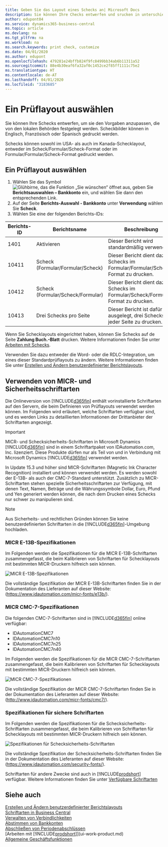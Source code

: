 ```yaml
---
title: Geben Sie das Layout eines Schecks an| Microsoft Docs
description: Sie können Ihre Checks entwerfen und srucken in unterschiedliche Formaten, um Standardwerten zu entsprechen.
author: edupont04
ms.service: dynamics365-business-central
ms.topic: article
ms.devlang: na
ms.tgt_pltfrm: na
ms.workload: na
ms.search.keywords: print check, customize
ms.date: 04/01/2020
ms.author: edupont
ms.openlocfilehash: 479281e24bffb824f9fc8499bb34ab6b11311a52
ms.sourcegitcommit: 88e4b30eaf6fa32af0c1452ce2f85ff1111c75e2
ms.translationtype: HT
ms.contentlocale: de-AT
ms.lasthandoff: 04/01/2020
ms.locfileid: "3183685"
---
```

# <a name="select-a-check-layout"></a>Ein Prüflayout auswählen
Sie können Ihre Schecks entwerfen, um sie den Vorgaben anzupassen, die von den lokalen Behörden festgelegt werden. Scheckbilder können in Englisch, Französisch oder Spanisch gedruckt werden.

Schecks können sowohl im USA- als auch im Kanada-Schecklayout, entweder im Scheck/Formular/Scheck-Format oder im Formular/Formular/Scheck-Format gedruckt werden.

## <a name="to-select-a-check-layout"></a>Ein Prüflayout auswählen
1. Wählen Sie das Symbol ![Glühbirne, das die Funktion „Sie wünschen“ öffnet](media/ui-search/search_small.png "Tell Me-Funktion") aus, geben Sie **Berichtsauswahlen – Bankkonto** ein, und wählen Sie dann den entsprechenden Link.
2. Auf der Seite **Berichts-Auswahl - Bankkonto** unter **Verwendung** wählen Sie **Scheck**.
3. Wählen Sie eine der folgenden Berichts-IDs:

| Berichts-ID | Berichtsname | Beschreibung |
| --- | --- | --- |
| 1401 |Aktivieren |Dieser Bericht wird standardmäßig verwendet. |
| 10411 |Scheck (Formular/Formular/Scheck) |Dieser Bericht dient dazu, Schecks im Formular/Formular/Scheck-Format zu drucken. |
| 10412 |Scheck (Formular/Scheck/Formular) |Dieser Bericht dient dazu, Schecks im Formular/Scheck/Formular-Format zu drucken. |
| 10413 |Drei Schecks pro Seite |Dieser Bericht ist dafür ausgelegt, drei Schecks auf jeder Seite zu drucken. |

Wenn Sie Schecklayouts eingerichtet haben, können Sie Schecks auf de Seite **Zahlung Buch.-Blatt** drucken. Weitere Informationen finden Sie unter [Arbeiten mit Schecks](payables-how-work-checks.md).

Verwenden Sie dazu entweder die Word- oder die RDLC-Integration, um eines dieser Standardprüflayouts zu ändern. Weitere Informationen finden Sie unter [Erstellen und Ändern benutzerdefinierter Berichtslayouts](ui-how-create-custom-report-layout.md).

## <a name="using-micr-and-security-fonts"></a>Verwenden von MICR- und Sicherheitsschriftarten
Die Onlineversion von [!INCLUDE[d365fin](includes/d365fin_md.md)] enthält vorinstallierte Schriftarten auf den Servern, die beim Definieren von Prüflayouts verwendet werden können. Im Folgenden wird erläutert, welche Schriftarten verfügbar sind, und es werden Links zu detaillierten Informationen der Drittanbieter der Schriftarten angezeigt.

> [!Important]
> MICR- und Schecksicherheits-Schriftarten in Microsoft Dynamics [!INCLUDE[d365fin](includes/d365fin_md.md)] sind in einem Schriftartpaket von IDAutomation.com, Inc. lizenziert. Diese Produkte dürfen nur als Teil von und in Verbindung mit Microsoft Dynamics [!INCLUDE[d365fin](includes/d365fin_md.md)] verwendet werden.

In Update 15.3 und höher sind MICR-Schriftarten (Magnetic Ink Character Recognition) installiert und können verwendet werden. Es werden sowohl der E-13B- als auch der CMC-7-Standard unterstützt. Zusätzlich zu MICR-Schriftarten stehen spezielle Sicherheitsschriftarten zur Verfügung, mit denen Text, Namen, Beträge und die Währungssymbole Dollar, Euro, Pfund und Yen generiert werden können, die nach dem Drucken eines Schecks nur schwer zu manipulieren sind.

> [!NOTE]
> Aus Sicherheits- und rechtlichen Gründen können Sie keine benutzerdefinierten Schriftarten in die [!INCLUDE[d365fin](includes/d365fin_md.md)]-Umgebung hochladen.

### <a name="micr-e-13b-specifications"></a>MICR E-13B-Spezifikationen
Im Folgenden werden die Spezifikationen für die MICR E-13B-Schriftarten zusammengefasst, die beim Kalibrieren von Schriftarten für Schecklayouts mit bestimmten MICR-Druckern hilfreich sein können.

![MICR E-13B-Spezifikationen](media/font_MICR_E-13B_Specifications.png "MICR E-13B-Spezifikationen")

Die vollständige Spezifikation der MICR E-13B-Schriftarten finden Sie in der Dokumentation des Lieferanten auf dieser Website: (https://www.idautomation.com/micr-fonts/e13b/).

### <a name="micr-cmc-7-specifications"></a>MICR CMC-7-Spezifikationen
Die folgenden CMC-7-Schriftarten sind in [!INCLUDE[d365fin](includes/d365fin_md.md)] online verfügbar:

- IDAutomationCMC7
- IDAutomationCMC7n10
- IDAutomationCMC7n25
-   IDAutomationCMC7n40

Im Folgenden werden die Spezifikationen für die MICR CMC-7-Schriftarten zusammengefasst, die beim Kalibrieren von Schriftarten für Schecklayouts mit bestimmten MICR-Druckern hilfreich sein können.

![MICR CMC-7-Spezifikationen](media/font_MICR_CMC-7_Specifications.png "MICR CMC-7-Spezifikationen")

Die vollständige Spezifikation der MICR CMC-7-Schriftarten finden Sie in der Dokumentation des Lieferanten auf dieser Website: (http://www.idautomation.com/micr-fonts/cmc7/).

### <a name="secure-font-specifications"></a>Spezifikationen für sichere Schriftarten
Im Folgenden werden die Spezifikationen für die Schecksicherheits-Schriftarten zusammengefasst, die beim Kalibrieren von Schriftarten für Schecklayouts mit bestimmten MICR-Druckern hilfreich sein können.

![Spezifikationen für Schecksicherheits-Schriftarten](media/font_check-security-font_Specifications.png "Spezifikationen für Schecksicherheits-Schriftarten")

Die vollständige Spezifikation der Schecksicherheits-Schriftarten finden Sie in der Dokumentation des Lieferanten auf dieser Website: (https://www.idautomation.com/security-fonts/).

Schriftarten für andere Zwecke sind auch in [!INCLUDE[prodshort](includes/prodshort.md)] verfügbar. Weitere Informationen finden Sie unter [Verfügbare Schriftarten](ui-fonts.md)

## <a name="see-also"></a>Siehe auch
[Erstellen und Ändern benutzerdefinierter Berichtslayouts](ui-how-create-custom-report-layout.md)  
[Schriftarten in Business Central](ui-fonts.md)  
[Verwalten von Verbindlichkeiten](payables-manage-payables.md)  
[Abstimmen von Bankkonten](bank-manage-bank-accounts.md)   
[Abschließen von Periodenabschlüssen](year-how-complete-period-end-processes.md)  
[Arbeiten mit [!INCLUDE[prodshort](includes/prodshort.md)]](ui-work-product.md)  
[Allgemeine Geschäftsfunktionen](ui-across-business-areas.md)
